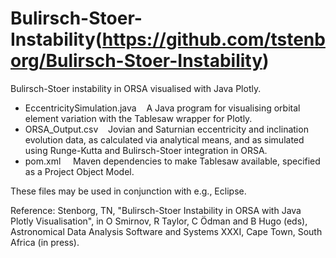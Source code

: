 # Bulirsch-Stoer-Instability(https://github.com/tstenborg/Bulirsch-Stoer-Instability)

Bulirsch-Stoer instability in ORSA visualised with Java Plotly.

- EccentricitySimulation.java &nbsp;&nbsp; A Java program for visualising orbital element variation with the Tablesaw wrapper for Plotly.<br />
- ORSA_Output.csv &nbsp;&nbsp; Jovian and Saturnian eccentricity and inclination evolution data, as calculated via analytical means, and as simulated using Runge-Kutta and Bulirsch-Stoer integration in ORSA.<br />
- pom.xml &nbsp;&nbsp;&nbsp; Maven dependencies to make Tablesaw available, specified as a Project Object Model.

These files may be used in conjunction with e.g., Eclipse.

Reference: Stenborg, TN, "Bulirsch-Stoer Instability in ORSA with Java Plotly Visualisation", in O Smirnov, R Taylor, C Ödman and B Hugo (eds), Astronomical Data Analysis Software and Systems XXXI, Cape Town, South Africa (in press).
